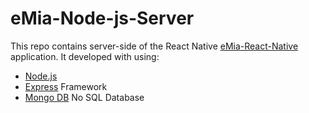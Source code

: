 # eMia-Node-js-Server

This repo contains server-side of the React Native [eMia-React-Native](https://github.com/SKrotkih/eMia-React-Native) application. 
It developed with using:
- [Node.js](https://nodejs.org/en/)
- [Express](https://expressjs.com/) Framework
- [Mongo DB](https://www.mongodb.com/cloud/atlas) No SQL Database
